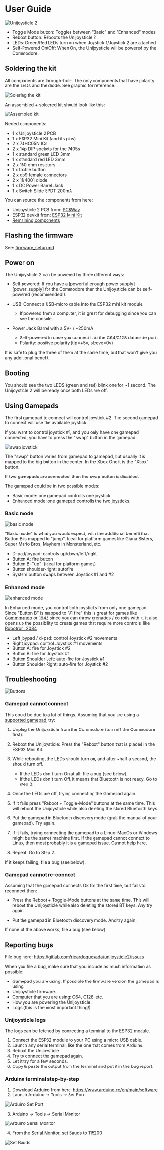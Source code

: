 # User Guide

![Unijoysticle 2](https://lh3.googleusercontent.com/cbeL59-n7k_9RIFQCdspwVP8zAm3nssiOad_g7NGF83SjWvAHnhD2opSXFDXh7e1WJnX6LrM31MhGfoeHxgKKDaAJwnOmYoFqY9mrfEv7KCXQWg1RYVepyljDuJCSbkh5gDNzbsNNb8=-no)

- Toggle Mode button: Toggles between "Basic" and "Enhanced" modes
- Reboot button: Reboots the Unijoysticle 2
- LEDs: Green/Red LEDs turn on when Joystick 1/Joystick 2 are attached
- Self-Powered On/Off: When On, the Unijoysticle will be powered by the Commodore.

## Soldering the kit

All components are through-hole. The only components that have polarity are the LEDs and the diode.
See graphic for reference:

![Solering the kit](https://lh3.googleusercontent.com/ZTu0iD57vqErS4Db-EeZyetXIQoKDy9E449kEcDra5ZAmpwThNIXn8jBqcDD87YzG1pip65pEcRpCkp2hKvoVQL1PpANQ766RERK4ecsmgYYdreZuJID4AX9zx7e3el4v3YggfPN4FM=-no)

An assembled + soldered kit should look like this:

![Assembled kit](https://lh3.googleusercontent.com/f-C7DUbvMRB_aTx0MFTeJAaFxzJ2_EG6xE9aztIERBFYnqPDXcAmC_RI3-B546JMcBqZOAGRAwmOPGcqEdEO3BXl1xXhaQoPP2ANkf5qFqEea-H6qP6pvE_J2gKnZnpTIubd0NDPhZk=-no)

Neded components:

- 1 x Unijoysticle 2 PCB
- 1 x ESP32 Mini Kit (and its pins)
- 2 x 74HC05N ICs
- 2 x 14p DIP sockets for the 7405s
- 1 x standard green LED 3mm
- 1 x standard red LED 3mm
- 2 x 150 ohm resistors
- 1 x tactile button
- 2 x db9 female connectors
- 2 x 1N4001 diode
- 1 x DC Power Barrel Jack
- 1 x Switch Slide SPDT 200mA

You can source the components from here:

- Unijoysticle 2 PCB from: [PCBWay][3]
- ESP32 devkit from: [ESP32 Mini Kit][5]
- [Remaining components][7]

## Flashing the firmware

See: [firmware_setup.md][1]

## Power on

The Unijoysticle 2 can be powered by three different ways:

- Self powered: If you have a [powerful enough power supply][power_supply] for the Commodore
  then the Unijoysticle can be self-powered (recommended!).

- USB: Connect a USB-micro cable into the ESP32 mini kit module.
  - If powered from a computer, it is great for debugging since you can see the console.

- Power Jack Barrel with a 5V+ / ~250mA
  - Self-powered in case you connect it to the C64/C128 datasette port.
  - Polarity: positive polarity (tip=+5v, sleeve=0v)

It is safe to plug the three of them at the same time, but that won't give you any additional benefit.

## Booting

You should see the two LEDS (green and red) blink one for ~1 second.
The Unijoysticle 2 will be ready once both LEDs are off.

## Using Gamepads

The first gamepad to connect will control joystick #2.
The second gamepad to connect will use the available joystick.

If you want to control joystick #1, and you only have one gamepad connected,
you have to press the "swap" button in the gamepad.

![swap joystick](https://lh3.googleusercontent.com/jT3RiP75ffx9zWv2Csq3LGl5aFvhwKTt4sk0XkWrr9eyOBSo89ICTf6VzLrsRCGmI3vvbLtwbC1OqSnqR8_P51HR063qZjpOaLLSDE4DHaWLjxy8zi4FyoitwMAM3tPVMkoiQpYNQNk=-no)

The "swap" button varies from gamepad to gamepad, but usually it is mapped to
the big button in the center. In the Xbox One it is the "Xbox" button.

If two gamepads are connected, then the swap button is disabled.

The gamepad could be in two possible modes:

- Basic mode: one gamepad controlls one joystick.
- Enhanced mode: one gamepad controlls the two joysticks.

### Basic mode

![basic mode](https://lh3.googleusercontent.com/hkoAJbbtSpY53cpU-FO76QjTOPwuwWgDiKhQuNdbWnSwiozcqUloeOHuPclvunSC3vjH55n8Og-_cZO2ZTq6BhEbKOc0gb3qmASyLMC7BfAbTBNXjrV2LxzJu8-q0cDMexzOYlD4QE8=-no)

"Basic mode" is what you would expect, with the additional benefit that
Button B is mapped to "jump". Ideal for platform games like Giana Sisters,
Super Mario Bros, Mayhem in Monsterland, etc.

- D-pad/joypad: controls up/down/left/right
- Button A: fire button
- Button B: "up"  (ideal for platform games)
- Button shoulder-right: autofire
- System button swaps between Joystick #1 and #2

### Enhanced mode

![enhanced mode](https://lh3.googleusercontent.com/89CUlpgxrnDJ8b5hXdvHCi-X7d-2a6r6qP5vJbnFJWAHObfCsYy7Flq7pYpwrv-qXy-dT_-Jk02tgWQpgwnedKrC5STNhpl_Xd2OtJ8lgP3PnEvKDIiumTB_PZHdg5qCxsEZLc5-dWU=-no)

In Enhanced mode, you control both joysticks from only one gamepad.
Since "Button B" is mapped to "J1 fire" this is great for games like
[Commmando][10] or [1942][9] since you can throw grenades / do rolls with it.
It also opens up the possibility to create games that require more controls,
like [Robotron: 2084][8]

- Left joypad / d-pad: control Joystick #2 movements
- Right joypad: control Joystick #1 movements
- Button A: fire for Joystick #2
- Button B: fire for Joystick #1
- Button Shoulder Left: auto-fire for Joystick #1
- Button Shoulder Right: auto-fire for Joystick #2

## Troubleshooting

![Buttons](https://lh3.googleusercontent.com/Ck97IlSA8diFQ0E-SxdAkO6z2yRX-tfSJYtEd-zKqIy9vd8orW7kaOVqlWY5QKqgnBAtzPd3iwqfo2TKRwIwFIwdRS-vnB5pOriiBoccYz4chHoM7UOGV08OjvB95b_2uZIjxyGDJmw=-no)

### Gamepad cannot connect

This could be due to a lot of things. Assuming that you are using a [supported gamepad][2], try:

1. Unplug the Unijoysticle from the Commodore (turn off the Commodore first).

2. Reboot the Unijoysticle: Press the "Reboot" button that is placed in the ESP32 Mini Kit.

3. While rebooting, the LEDs should turn on, and after ~half a second, the should turn off.
   - If the LEDs don't turn On at all: file a bug (see below).
   - If the LEDs don't turn Off, it means that Bluetooth is not ready. Go to step 2.

4. Once the LEDs are off, trying connecting the Gamepad again.

5. If it fails press "Reboot + Toggle-Mode" buttons at the same time.
   This will reboot the Unijoysticle while also deleting the stored Bluetooth keys.

6. Put the gamepad in Bluetooth discovery mode (grab the manual of your gamepad). Try again.

7. If it fails, trying connecting the gamepad to a Linux (MacOs or Windows might be the same) machine first.
   If the gamepad cannot connect to Linux, then most probably it is a gamepad issue. Cannot help here.

8. Repeat. Go to Step 2.

If it keeps failing, file a bug (see below).

### Gamepad cannot re-connect

Assuming that the gamepad connects Ok for the first time, but fails to reconnect then:

- Press the Reboot + Toggle-Mode buttons at the same time.
  This will reboot the Unijoysticle while also deleting the stored BT keys.
  Any try again.

- Put the gamepad in Bluetooth discovery mode. And try again.

If none of the above works, file a bug (see below).

## Reporting bugs

File bug here: https://gitlab.com/ricardoquesada/unijoysticle2/issues

When you file a bug, make sure that you include as much information as possible:

- Gamepad you are using. If possible the firmware version the gamepad is using.
- Unijoysticle firmware.
- Computer that you are using: C64, C128, etc.
- How you are powering the Unijoysticle.
- Logs (this is the most important thing!)

### Unijoysticle logs

The logs can be fetched by connecting a terminal to the ESP32 module.

1. Connect the ESP32 module to your PC using a micro USB cable.
2. Launch any serial terminal, like the one that comes from Arduino.
3. Reboot the Unijoysticle
4. Try to connect the gamepad again.
5. Let it try for a few seconds.
6. Copy & paste the output from the terminal and put it in the bug report.

### Arduino terminal step-by-step

1. Download Arduino from here: https://www.arduino.cc/en/main/software
2. Launch Arduino -> Tools -> Set Port

![Arduino Set Port](https://lh3.googleusercontent.com/ZFQuAf_6tvYutrRcdcduTdFJSS-dfhDcznTpv5GTkAVdKzsPgHBrpBcuZX5TApMCoc1FXI0wLnKkTKSxONlWGF0Y7RZXJxFmi3a4iZE8AZ_ovOCTl_a3Vd8jOUEbtX0g4m0F_OlHESo=-no)

3. Arduino -> Tools -> Serial Monitor

![Arduino Serial Monitor](https://lh3.googleusercontent.com/0z1QOhcuTcLnv-Ra-JrgEoOYD0-cH4tAumqxECO9jE6KdcItf7zycBx5tG4BWhUyISq_E5e7T9gC4fdAehkQ6WJDYAN3U6B2P5OwSsStEXOs6-kFkW1Kol0-Jf26Bno8dIxf7Jp1l0E=-no)

4. From the Serial Monitor, set Bauds to 115200

![Set Bauds](https://lh3.googleusercontent.com/evBxv1oQ2jv28wk29ofAKiM0CNMK2GVi6tXmrCX8Wml3xZG6MEz4WoAVIbyX2h21fYDGN7SvkYiFFmTxwVarR4Zm0oElPwzL-oHnIuW5FCOSzclQt3rRI_rrqw5LZ1SzceUBMBSDIjY=-no)


[1]: firmware_setup.md
[2]: supported_gamepads.md
[3]: https://www.pcbway.com/project/shareproject/Unijoysticle_2___Rev__D.html
[5]: https://www.aliexpress.com/store/product/MH-ET-LIVE-ESP32-MINI-KIT-WiFi-Bluetooth-Internet-of-Things-development-board-based-ESP8266-Fully/2348158_32819107932.html?spm=a2g0x.12010108.1000001.12.56543b1cEQVriV
[7]: https://www.digikey.com/short/pnq527
[8]: https://en.wikipedia.org/wiki/Robotron:_2084
[9]: https://csdb.dk/release/?id=38140
[10]: https://csdb.dk/release/?id=137173
